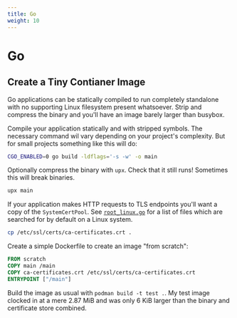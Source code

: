 ```yaml
---
title: Go
weight: 10
---
```


# Go

## Create a Tiny Contianer Image

Go applications can be statically compiled to run completely standalone
with no supporting Linux filesystem present whatsoever. Strip and compress
the binary and you'll have an image barely larger than busybox.

Compile your application statically and with stripped symbols. The necessary
command wil vary depending on your project's complexity. But for small projects
something like this will do:

```sh
CGO_ENABLED=0 go build -ldflags='-s -w' -o main
```

Optionally compress the binary with `upx`. Check that it still runs! Sometimes
this will break binaries.

```sh
upx main
```

If your application makes HTTP requests to TLS endpoints you'll want a copy
of the `SystemCertPool`. See [`root_linux.go`](https://golang.org/src/crypto/x509/root_linux.go)
for a list of files which are searched for by default on a Linux system.

```sh
cp /etc/ssl/certs/ca-certificates.crt .
```

Create a simple Dockerfile to create an image "from scratch":

```Dockerfile
FROM scratch
COPY main /main
COPY ca-certificates.crt /etc/ssl/certs/ca-certificates.crt
ENTRYPOINT ["/main"]
```

Build the image as usual with `podman build -t test .`. My test image clocked
in at a mere 2.87 MiB and was only 6 KiB larger than the binary and certificate
store combined.
